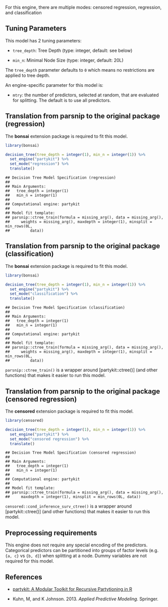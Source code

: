 


For this engine, there are multiple modes: censored regression, regression, and classification

## Tuning Parameters



This model has 2 tuning parameters:

- `tree_depth`: Tree Depth (type: integer, default: see below)

- `min_n`: Minimal Node Size (type: integer, default: 20L)

The `tree_depth` parameter defaults to `0` which means no restrictions are applied to tree depth.

An engine-specific parameter for this model is: 

 * `mtry`: the number of predictors, selected at random, that are evaluated for splitting. The default is to use all predictors.

## Translation from parsnip to the original package (regression)

The **bonsai** extension package is required to fit this model.


```r
library(bonsai)

decision_tree(tree_depth = integer(1), min_n = integer(1)) %>% 
  set_engine("partykit") %>% 
  set_mode("regression") %>% 
  translate()
```

```
## Decision Tree Model Specification (regression)
## 
## Main Arguments:
##   tree_depth = integer(1)
##   min_n = integer(1)
## 
## Computational engine: partykit 
## 
## Model fit template:
## parsnip::ctree_train(formula = missing_arg(), data = missing_arg(), 
##     weights = missing_arg(), maxdepth = integer(1), minsplit = min_rows(0L, 
##         data))
```

## Translation from parsnip to the original package (classification)

The **bonsai** extension package is required to fit this model.


```r
library(bonsai)

decision_tree(tree_depth = integer(1), min_n = integer(1)) %>% 
  set_engine("partykit") %>% 
  set_mode("classification") %>% 
  translate()
```

```
## Decision Tree Model Specification (classification)
## 
## Main Arguments:
##   tree_depth = integer(1)
##   min_n = integer(1)
## 
## Computational engine: partykit 
## 
## Model fit template:
## parsnip::ctree_train(formula = missing_arg(), data = missing_arg(), 
##     weights = missing_arg(), maxdepth = integer(1), minsplit = min_rows(0L, 
##         data))
```

`parsnip::ctree_train()` is a wrapper around [partykit::ctree()] (and other functions) that makes it easier to run this model. 

## Translation from parsnip to the original package (censored regression)

The **censored** extension package is required to fit this model.


```r
library(censored)

decision_tree(tree_depth = integer(1), min_n = integer(1)) %>% 
  set_engine("partykit") %>% 
  set_mode("censored regression") %>% 
  translate()
```

```
## Decision Tree Model Specification (censored regression)
## 
## Main Arguments:
##   tree_depth = integer(1)
##   min_n = integer(1)
## 
## Computational engine: partykit 
## 
## Model fit template:
## parsnip::ctree_train(formula = missing_arg(), data = missing_arg(), 
##     maxdepth = integer(1), minsplit = min_rows(0L, data))
```

`censored::cond_inference_surv_ctree()` is a wrapper around [partykit::ctree()] (and other functions) that makes it easier to run this model. 

## Preprocessing requirements


This engine does not require any special encoding of the predictors. Categorical predictors can be partitioned into groups of factor levels (e.g. `{a, c}` vs `{b, d}`) when splitting at a node. Dummy variables are not required for this model. 

## References

 - [partykit: A Modular Toolkit for Recursive Partytioning in R](https://jmlr.org/papers/v16/hothorn15a.html)

 - Kuhn, M, and K Johnson. 2013. _Applied Predictive Modeling_. Springer.
